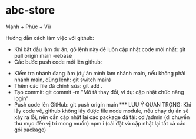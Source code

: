 # abc-store

Mạnh + Phúc + Vũ

Hướng dẫn cách làm việc với github:

-   Khi bắt đầu làm dự án, gõ lệnh này để luôn cập nhật code mới nhất: git pull origin main -rebase
-   Các bước push code mới lên github:

*   Kiếm tra nhánh đang làm (dự án mình làm nhánh main, nếu không phải nhánh main, dùng lệnh: git switch main)
*   Thêm các file đã chỉnh sửa: git add .
*   Tạo commit: git commit -m "Mô tả thay đổi, ví dụ: cập nhật chức năng login"
*   Push code lên GitHub: git push origin main
    \*\*\* LƯU Ý QUAN TRỌNG:
    Khi lấy code về, github không lấy được file node module, nếu chạy dự án sẽ xảy ra lỗi, nên cần cập nhật lại các package đã tải:
    cd /admin (di chuyển thư mục đến vị trí mong muốn)
    npm i (cài đặt và cập nhật lại tất cả các gói package)
